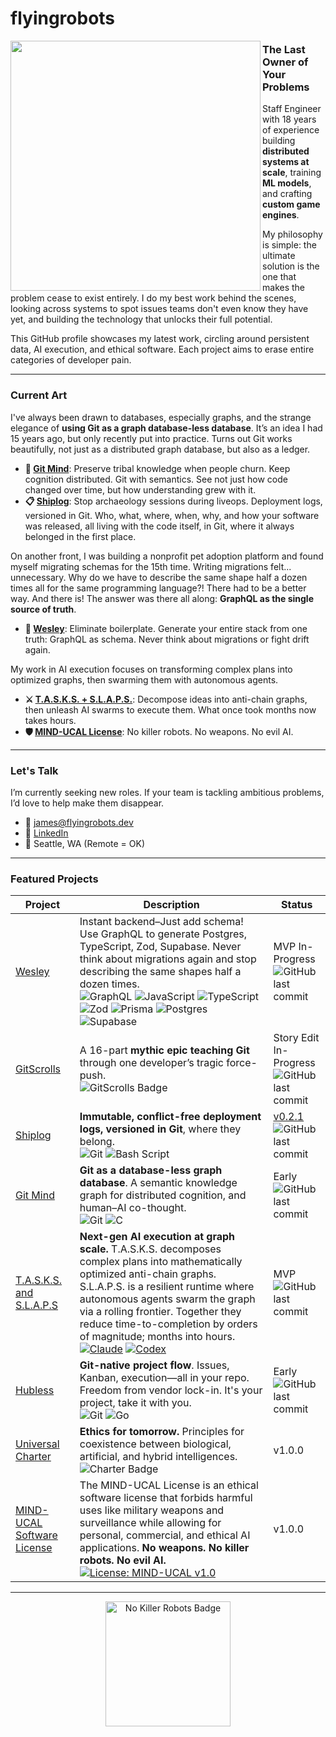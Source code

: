 # flyingrobots

<img width="400" src="https://github.com/user-attachments/assets/4479a7f5-91ea-4bca-9bdc-7746dd14034f" align="left" />

### The Last Owner of Your Problems

Staff Engineer with 18 years of experience building **distributed systems at scale**, training **ML models**, and crafting **custom game engines**.

My philosophy is simple: the ultimate solution is the one that makes the problem cease to exist entirely. I do my best work behind the scenes, looking across systems to spot issues teams don't even know they have yet, and building the technology that unlocks their full potential.

This GitHub profile showcases my latest work, circling around persistent data, AI execution, and ethical software. Each project aims to erase entire categories of developer pain.

---

### Current Art

I've always been drawn to databases, especially graphs, and the strange elegance of **using Git as a graph database-less database**. It’s an idea I had 15 years ago, but only recently put into practice. Turns out Git works beautifully, not just as a distributed graph database, but also as a ledger.

* **🧠 [Git Mind](https://github.com/neuroglyph/git-mind)**: Preserve tribal knowledge when people churn. Keep cognition distributed. Git with semantics. See not just how code changed over time, but how understanding grew with it.
* **📋 [Shiplog](https://github.com/flyingrobots/shiplog)**: Stop archaeology sessions during liveops. Deployment logs, versioned in Git. Who, what, where, when, why, and how your software was released, all living with the code itself, in Git, where it always belonged in the first place.

On another front, I was building a nonprofit pet adoption platform and found myself migrating schemas for the 15th time. Writing migrations felt... unnecessary. Why do we have to describe the same shape half a dozen times all for the same programming language?! There had to be a better way. And there is! The answer was there all along: **GraphQL as the single source of truth**.

* **🚀 [Wesley](https://github.com/flyingrobots/wesley)**: Eliminate boilerplate. Generate your entire stack from one truth: GraphQL as schema. Never think about migrations or fight drift again.

My work in AI execution focuses on transforming complex plans into optimized graphs, then swarming them with autonomous agents.

* **⚔️ [T.A.S.K.S. + S.L.A.P.S.](https://github.com/flyingrobots/TASKS)**: Decompose ideas into anti-chain graphs, then unleash AI swarms to execute them. What once took months now takes hours.
* **🛡️ [MIND-UCAL License](https://github.com/UniversalCharter/mind-ucal)**: No killer robots. No weapons. No evil AI.

---

### Let's Talk

I’m currently seeking new roles. If your team is tackling ambitious problems, I’d love to help make them disappear.

* **📧** [james@flyingrobots.dev](mailto:james@flyingrobots.dev)
* **🔗** [LinkedIn](www.linkedin.com/in/flyingrobots)
* **📍** Seattle, WA (Remote = OK)

---

### Featured Projects

| Project | Description | Status |
|---------|-------------|--------|
| [Wesley](https://github.com/flyingrobots/wesley) | Instant backend–Just add schema! Use GraphQL to generate Postgres, TypeScript, Zod, Supabase. Never think about migrations again and stop describing the same shapes half a dozen times.<br />![GraphQL](https://img.shields.io/badge/-GraphQL-E10098?style=flat-square&logo=graphql&logoColor=white) ![JavaScript](https://img.shields.io/badge/javascript-%23323330.svg?style=flat-square&logo=javascript&logoColor=%23F7DF1E) ![TypeScript](https://img.shields.io/badge/typescript-%23007ACC.svg?style=flat-square&logo=typescript&logoColor=white) ![Zod](https://img.shields.io/badge/zod-%233068b7.svg?style=flat-square&logo=zod&logoColor=white) ![Prisma](https://img.shields.io/badge/Prisma-3982CE?style=flat-square&logo=Prisma&logoColor=white) ![Postgres](https://img.shields.io/badge/postgres-%23316192.svg?style=flat-square&logo=postgresql&logoColor=white) ![Supabase](https://img.shields.io/badge/Supabase-3ECF8E?style=flat-square&logo=supabase&logoColor=white) | MVP In-Progress<br />![GitHub last commit](https://img.shields.io/github/last-commit/flyingrobots/wesley) |
| [GitScrolls](https://github.com/gitscrolls/gitscrolls) | A 16-part **mythic epic teaching Git** through one developer’s tragic force-push.<br /> ![GitScrolls Badge](https://img.shields.io/badge/GitScrolls-Mythic%20Dev%20Scrolls-blueviolet?style=flat-square)   | Story Edit In-Progress<br />![GitHub last commit](https://img.shields.io/github/last-commit/gitscrolls/gitscrolls) |
| [Shiplog](https://github.com/flyingrobots/shiplog) | **Immutable, conflict-free deployment logs, versioned in Git**, where they belong.<br />![Git](https://img.shields.io/badge/git-%23F05033.svg?style=flat-square&logo=git&logoColor=white) ![Bash Script](https://img.shields.io/badge/bash_script-%23121011.svg?style=flat-square&logo=gnu-bash&logoColor=white) | [v0.2.1](https://github.com/flyingrobots/shiplog/releases/tag/v0.2.1)<br />![GitHub last commit](https://img.shields.io/github/last-commit/flyingrobots/shiplog) |
| [Git Mind](https://github.com/neuroglyph/git-mind) | **Git as a database-less graph database**. A semantic knowledge graph for distributed cognition, and human–AI co-thought.<br />![Git](https://img.shields.io/badge/git-%23F05033.svg?style=flat-square&logo=git&logoColor=white) ![C](https://img.shields.io/badge/c-%2300599C.svg?style=flat-square&logo=c&logoColor=white) | Early<br />![GitHub last commit](https://img.shields.io/github/last-commit/neuroglyph/git-mind) |
| [T.A.S.K.S. and S.L.A.P.S](https://github.com/flyingrobots/TASKS) | **Next-gen AI execution at graph scale.** T.A.S.K.S. decomposes complex plans into mathematically optimized anti-chain graphs. S.L.A.P.S. is a resilient runtime where autonomous agents swarm the graph via a rolling frontier. Together they reduce time-to-completion by orders of magnitude; months into hours.<br />[![Claude](https://img.shields.io/badge/Claude-D97757?logo=claude&logoColor=fff)](#) [![Codex](https://img.shields.io/badge/Codex-74aa9c?logo=openai&logoColor=white)](#) | MVP<br />![GitHub last commit](https://img.shields.io/github/last-commit/flyingrobots/TASKS) |
| [Hubless](https://github.com/flyingrobots/hubless) | **Git-native project flow**. Issues, Kanban, execution—all in your repo. Freedom from vendor lock-in. It's your project, take it with you.<br />![Git](https://img.shields.io/badge/git-%23F05033.svg?style=flat-square&logo=git&logoColor=white) ![Go](https://img.shields.io/badge/go-%2300ADD8.svg?style=flat-square&logo=go&logoColor=white) | Early<br />![GitHub last commit](https://img.shields.io/github/last-commit/flyingrobots/hubless) |
| [Universal Charter](https://universalcharter.org) | **Ethics for tomorrow.** Principles for coexistence between biological, artificial, and hybrid intelligences.<br />![Charter Badge](https://img.shields.io/badge/Universal_Charter-Post_Anthropocentric_Ethics-brightgreen?style=flat-square) | v1.0.0 |
| [MIND-UCAL Software License](https://github.com/UniversalCharter/mind-ucal) | The MIND-UCAL License is an ethical software license that forbids harmful uses like military weapons and surveillance while allowing for personal, commercial, and ethical AI applications. **No weapons. No killer robots. No evil AI.**<br />[![License: MIND-UCAL v1.0](https://img.shields.io/badge/License-MIND--UCAL%20v1.0-orange?logo=fire&logoColor=fff&labelColor=000)](https://github.com/UniversalCharter/mind-ucal/blob/v1.0/LICENSE.md) | v1.0.0 |

---

<p align="center">
  <img src="https://raw.githubusercontent.com/flyingrobots/image-dump/7ddf8ec20119dfcc802dc710c51a46b9ebf551c8/optimized/no_killer_robots_patch_peace_movement.svg" height="200" alt="No Killer Robots Badge" />
</p>
